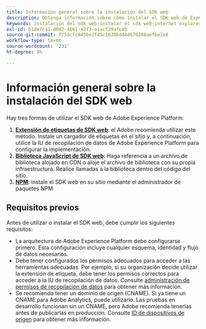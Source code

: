 ```yaml
---
title: Información general sobre la instalación del SDK web
description: Obtenga información sobre cómo instalar el SDK web de Experience Platform.
keywords: instalación del sdk web;instalar el sdk web;internet explorer;promise;npm package
exl-id: b1de7ca1-d0d2-4661-a273-a1acf29afcd5
source-git-commit: f75dcfc945be2f45c1638bdd4d670288aef6e1e6
workflow-type: tm+mt
source-wordcount: '231'
ht-degree: 0%

---
```


# Información general sobre la instalación del SDK web

Hay tres formas de utilizar el SDK web de Adobe Experience Platform:

1. **[Extensión de etiquetas de SDK web](extension.md)**: el Adobe recomienda utilizar este método. Instale un cargador de etiquetas en el sitio y, a continuación, utilice la IU de recopilación de datos de Adobe Experience Platform para configurar la implementación.
1. **[Biblioteca JavaScript de SDK web](library.md)**: Haga referencia a un archivo de biblioteca alojado en CDN o aloje el archivo de biblioteca con su propia infraestructura. Realice llamadas a la biblioteca dentro del código del sitio.
1. **[NPM](npm.md)**: instale el SDK web en su sitio mediante el administrador de paquetes NPM

## Requisitos previos

Antes de utilizar o instalar el SDK web, debe cumplir los siguientes requisitos:

* La arquitectura de Adobe Experience Platform debe configurarse primero. Esta configuración incluye cualquier esquema, identidad y flujo de datos necesarios.
* Debe tener configurados los permisos adecuados para acceder a las herramientas adecuadas. Por ejemplo, si su organización decide utilizar la extensión de etiqueta, debe tener los permisos correctos para acceder a la IU de recopilación de datos. Consulte [administración de permisos de recopilación de datos](https://experienceleague.adobe.com/docs/experience-platform/collection/permissions.html) para obtener más información.
* Se recomienda tener un dominio de origen (CNAME). Si ya tiene un CNAME para Adobe Analytics, puede utilizarlo. Las pruebas en desarrollo funcionan sin un CNAME, pero Adobe recomienda tenerlas antes de publicarlas en producción. Consulte [ID de dispositivos de origen](../identity/first-party-device-ids.md) para obtener más información.
